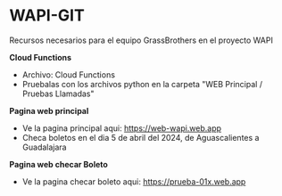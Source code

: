 # WAPI-GIT
Recursos necesarios para el equipo GrassBrothers en el proyecto WAPI

**Cloud Functions**
- Archivo: Cloud Functions
- Pruebalas con los archivos python en la carpeta "WEB Principal / Pruebas Llamadas"

**Pagina web principal**
- Ve la pagina principal aqui: https://web-wapi.web.app
- Checa boletos en el dia 5 de abril del 2024, de Aguascalientes a Guadalajara

**Pagina web checar Boleto**
- Ve la pagina checar boleto aqui: https://prueba-01x.web.app
